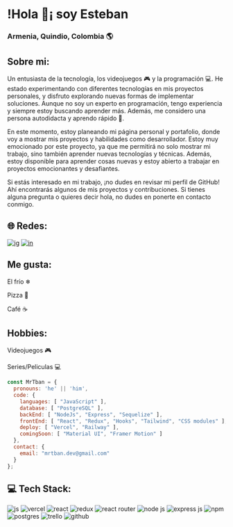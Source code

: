 <div>
<h1> !Hola 👋¡ soy Esteban </h1>
<h3>Armenia, Quindio, Colombia  🌎</h3>
<h2>Sobre mi:</h2>
<p>Un entusiasta de la tecnología, los videojuegos 🎮 y la programación 💻. He estado experimentando con diferentes tecnologías en mis proyectos personales, y disfruto explorando nuevas formas de implementar soluciones. Aunque no soy un experto en programación, tengo experiencia y siempre estoy buscando aprender más. Además, me considero una persona autodidacta y aprendo rápido 🚀.

En este momento, estoy planeando mi página personal y portafolio, donde voy a mostrar mis proyectos y habilidades como desarrollador. Estoy muy emocionado por este proyecto, ya que me permitirá no solo mostrar mi trabajo, sino también aprender nuevas tecnologías y técnicas. Además, estoy disponible para aprender cosas nuevas y estoy abierto a trabajar en proyectos emocionantes y desafiantes.

Si estás interesado en mi trabajo, ¡no dudes en revisar mi perfil de GitHub! Ahí encontrarás algunos de mis proyectos y contribuciones. Si tienes alguna pregunta o quieres decir hola, no dudes en ponerte en contacto conmigo.</p>

## 🌐 Redes:
  <a href="https://www.instagram.com/mr_tban/"><img src="https://res.cloudinary.com/dwup9qwkg/image/upload/v1680813674/instagram_1_db1o9z.png" alt="ig"/></a>
  <a href="https://www.linkedin.com/in/mrtban/"><img src="https://res.cloudinary.com/dwup9qwkg/image/upload/v1680813461/linkedin_32px_wcvn4t.png" alt="in"/></a>


## Me gusta:
  <p>El frío ❄</p>
  <p>Pizza 🍕</p>
  <p>Café ☕</p>

## Hobbies:
  <p>Videojuegos 🎮</p>
  <p>Series/Peliculas 💻</p>
  
</div>



```js
const MrTban = {
  pronouns: 'he' || 'him',
  code: {
    languages: [ "JavaScript" ],
    database: [ "PostgreSQL" ],
    backEnd: [ "NodeJs", "Express", "Sequelize" ],
    frontEnd: [ "React", "Redux", "Hooks", "Tailwind", "CSS modules" ],
    deploy: [ "Vercel", "Railway" ],
    comingSoon: [ "Material UI", "Framer Motion" ]
  },
  contact: {
    email: "mrtban.dev@gmail.com"
  }
};
```

<!--
**MrTban/MrTban** is a ✨ _special_ ✨ repository because its `README.md` (this file) appears on your GitHub profile.

Here are some ideas to get you started:

- 🔭 I’m currently working on ...
- 🌱 I’m currently learning ...
- 👯 I’m looking to collaborate on ...
- 🤔 I’m looking for help with ...
- 💬 Ask me about ...
- 📫 How to reach me: ...
- 😄 Pronouns: ...
- ⚡ Fun fact: ...
-->

## 💻 Tech Stack:

<div class="flex flex-wrap">
 <img src="https://camo.githubusercontent.com/aeddc848275a1ffce386dc81c04541654ca07b2c43bbb8ad251085c962672aea/68747470733a2f2f696d672e736869656c64732e696f2f62616467652f6a6176617363726970742d2532333332333333302e7376673f7374796c653d666f722d7468652d6261646765266c6f676f3d6a617661736372697074266c6f676f436f6c6f723d253233463744463145" alt="js"/>
 <img src="https://camo.githubusercontent.com/22547aa007860433c23771dfd59d184297d9433adcf3082be8515a28a16cd875/68747470733a2f2f696d672e736869656c64732e696f2f62616467652f76657263656c2d2532333030303030302e7376673f7374796c653d666f722d7468652d6261646765266c6f676f3d76657263656c266c6f676f436f6c6f723d7768697465" alt="vercel"/>
 <img src="https://camo.githubusercontent.com/ab4c3c731a174a63df861f7b118d6c8a6c52040a021a552628db877bd518fe84/68747470733a2f2f696d672e736869656c64732e696f2f62616467652f72656163742d2532333230323332612e7376673f7374796c653d666f722d7468652d6261646765266c6f676f3d7265616374266c6f676f436f6c6f723d253233363144414642" alt="react"/>
<img src="https://camo.githubusercontent.com/9a7c7ebbabb2096c0ad0cac6f64bc9fe93f4954a3ae3f51d6f3e076ba462aab1/68747470733a2f2f696d672e736869656c64732e696f2f62616467652f72656475782d2532333539336438382e7376673f7374796c653d666f722d7468652d6261646765266c6f676f3d7265647578266c6f676f436f6c6f723d7768697465" alt="redux"/>
 <img src="https://camo.githubusercontent.com/4f9d20f3a284d2f6634282f61f82a62e99ee9906537dc9859decfdc9efbb51ec/68747470733a2f2f696d672e736869656c64732e696f2f62616467652f52656163745f526f757465722d4341343234353f7374796c653d666f722d7468652d6261646765266c6f676f3d72656163742d726f75746572266c6f676f436f6c6f723d7768697465" alt="react router"/>
 <img src="https://camo.githubusercontent.com/7d7b100e379663ee40a20989e6c61737e6396c1dafc3a7c6d2ada8d4447eb0e4/68747470733a2f2f696d672e736869656c64732e696f2f62616467652f6e6f64652e6a732d3644413535463f7374796c653d666f722d7468652d6261646765266c6f676f3d6e6f64652e6a73266c6f676f436f6c6f723d7768697465" alt="node js"/>
 <img src="https://camo.githubusercontent.com/8286a45a106e1a3c07489f83a38159981d888518a740b59c807ffc1b7b1e2f7b/68747470733a2f2f696d672e736869656c64732e696f2f62616467652f657870726573732e6a732d2532333430346435392e7376673f7374796c653d666f722d7468652d6261646765266c6f676f3d65787072657373266c6f676f436f6c6f723d253233363144414642" alt="express js"/>
 <img src="https://camo.githubusercontent.com/b47580b7e8e0b4ce9bb718070140318f72d316a0c88e0dd53a5ac4b0bdfc755e/68747470733a2f2f696d672e736869656c64732e696f2f62616467652f4e504d2d2532333030303030302e7376673f7374796c653d666f722d7468652d6261646765266c6f676f3d6e706d266c6f676f436f6c6f723d7768697465" alt="npm"/>
 <img src="https://camo.githubusercontent.com/29e7fc6c62f61f432d3852fbfa4190ff07f397ca3bde27a8196bcd5beae3ff77/68747470733a2f2f696d672e736869656c64732e696f2f62616467652f706f7374677265732d2532333331363139322e7376673f7374796c653d666f722d7468652d6261646765266c6f676f3d706f737467726573716c266c6f676f436f6c6f723d7768697465" alt="postgres"/>
  <img src="https://camo.githubusercontent.com/2a3cdfca8e9ce9bce0aa243aabbb2a8c9b836065d973948b83581fafc33f7f2b/68747470733a2f2f696d672e736869656c64732e696f2f62616467652f5472656c6c6f2d2532333032364141372e7376673f7374796c653d666f722d7468652d6261646765266c6f676f3d5472656c6c6f266c6f676f436f6c6f723d7768697465" alt="trello"/>
 <img src="https://camo.githubusercontent.com/f6d50128cb007f85916b7a899da5d94f654dce35a37331c8d28573aef46f4274/68747470733a2f2f696d672e736869656c64732e696f2f62616467652f6769746875622d2532333132313031312e7376673f7374796c653d666f722d7468652d6261646765266c6f676f3d676974687562266c6f676f436f6c6f723d7768697465" alt="github"/>
</div>

##
